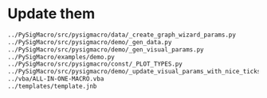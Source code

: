 <!-- ---
!-- Timestamp: 2025-04-09 20:56:10
!-- Author: ywatanabe
!-- File: /home/ywatanabe/win/documents/SigMacro/docs/HOW-TO-ADD-NEW-PLOT-TYPE.md
!-- --- -->

# Update them
``` bash
../PySigMacro/src/pysigmacro/data/_create_graph_wizard_params.py
../PySigMacro/src/pysigmacro/demo/_gen_data.py
../PySigMacro/src/pysigmacro/demo/_gen_visual_params.py
../PySigMacro/examples/demo.py
../PySigMacro/src/pysigmacro/const/_PLOT_TYPES.py
../PySigMacro/src/pysigmacro/demo/_update_visual_params_with_nice_ticks.py
../vba/ALL-IN-ONE-MACRO.vba
../templates/template.jnb
```

<!-- EOF -->